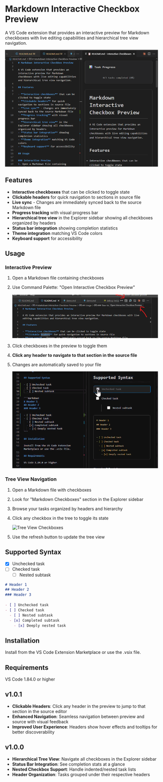 # Markdown Interactive Checkbox Preview

A VS Code extension that provides an interactive preview for Markdown checkboxes with live editing capabilities and hierarchical tree view navigation.

![Markdown Preview](media/markdown-preview.png)

## Features

- **Interactive checkboxes** that can be clicked to toggle state
- **Clickable headers** for quick navigation to sections in source file
- **Live sync** - Changes are immediately synced back to the source Markdown file  
- **Progress tracking** with visual progress bar
- **Hierarchical tree view** in the Explorer sidebar showing all checkboxes organized by headers
- **Status bar integration** showing completion statistics
- **Theme integration** matching VS Code colors
- **Keyboard support** for accessibility

## Usage

### Interactive Preview
1. Open a Markdown file containing checkboxes
2. Use Command Palette: "Open Interactive Checkbox Preview"

   ![Open Interactive Preview Button](media/open-interactive-preview-button.png)

3. Click checkboxes in the preview to toggle them
4. **Click any header to navigate to that section in the source file**
5. Changes are automatically saved to your file

   ![Real-time Sync](media/markdown-checkbox-preview-real-time-sync.gif)

### Tree View Navigation
1. Open a Markdown file with checkboxes
2. Look for "Markdown Checkboxes" section in the Explorer sidebar
3. Browse your tasks organized by headers and hierarchy
4. Click any checkbox in the tree to toggle its state

   ![Tree View Checkboxes](media/media/menu-tree-checkboxes.gif)

5. Use the refresh button to update the tree view

## Supported Syntax

- [x] Unchecked task
- [ ] Checked task
  - [ ] Nested subtask
  
```markdown
# Header 1
## Header 2
### Header 3

- [ ] Unchecked task
- [ ] Checked task
  - [ ] Nested subtask
  - [x] Completed subtask
    - [x] Deeply nested task
```

## Installation

Install from the VS Code Extension Marketplace or use the .vsix file.

## Requirements

VS Code 1.84.0 or higher

## v1.0.1

- **Clickable Headers**: Click any header in the preview to jump to that section in the source editor
- **Enhanced Navigation**: Seamless navigation between preview and source with visual feedback
- **Improved User Experience**: Headers show hover effects and tooltips for better discoverability

## v1.0.0

- **Hierarchical Tree View**: Navigate all checkboxes in the Explorer sidebar
- **Status Bar Integration**: See completion stats at a glance
- **Nested Checkbox Support**: Handle indented/nested task lists
- **Header Organization**: Tasks grouped under their respective headers
